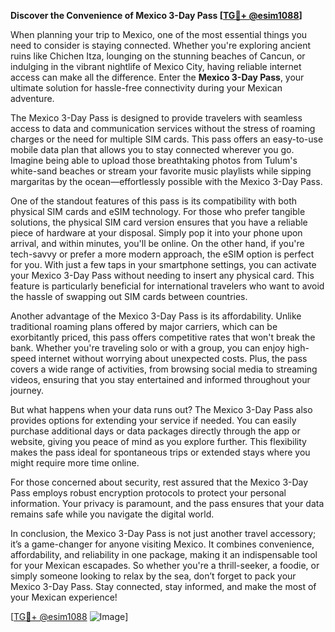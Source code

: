 **Discover the Convenience of Mexico 3-Day Pass [[TG💪+ @esim1088](https://t.me/s/esim1088)]**

When planning your trip to Mexico, one of the most essential things you need to consider is staying connected. Whether you're exploring ancient ruins like Chichen Itza, lounging on the stunning beaches of Cancun, or indulging in the vibrant nightlife of Mexico City, having reliable internet access can make all the difference. Enter the **Mexico 3-Day Pass**, your ultimate solution for hassle-free connectivity during your Mexican adventure.

The Mexico 3-Day Pass is designed to provide travelers with seamless access to data and communication services without the stress of roaming charges or the need for multiple SIM cards. This pass offers an easy-to-use mobile data plan that allows you to stay connected wherever you go. Imagine being able to upload those breathtaking photos from Tulum's white-sand beaches or stream your favorite music playlists while sipping margaritas by the ocean—effortlessly possible with the Mexico 3-Day Pass.

One of the standout features of this pass is its compatibility with both physical SIM cards and eSIM technology. For those who prefer tangible solutions, the physical SIM card version ensures that you have a reliable piece of hardware at your disposal. Simply pop it into your phone upon arrival, and within minutes, you'll be online. On the other hand, if you're tech-savvy or prefer a more modern approach, the eSIM option is perfect for you. With just a few taps in your smartphone settings, you can activate your Mexico 3-Day Pass without needing to insert any physical card. This feature is particularly beneficial for international travelers who want to avoid the hassle of swapping out SIM cards between countries.

Another advantage of the Mexico 3-Day Pass is its affordability. Unlike traditional roaming plans offered by major carriers, which can be exorbitantly priced, this pass offers competitive rates that won't break the bank. Whether you're traveling solo or with a group, you can enjoy high-speed internet without worrying about unexpected costs. Plus, the pass covers a wide range of activities, from browsing social media to streaming videos, ensuring that you stay entertained and informed throughout your journey.

But what happens when your data runs out? The Mexico 3-Day Pass also provides options for extending your service if needed. You can easily purchase additional days or data packages directly through the app or website, giving you peace of mind as you explore further. This flexibility makes the pass ideal for spontaneous trips or extended stays where you might require more time online.

For those concerned about security, rest assured that the Mexico 3-Day Pass employs robust encryption protocols to protect your personal information. Your privacy is paramount, and the pass ensures that your data remains safe while you navigate the digital world.

In conclusion, the Mexico 3-Day Pass is not just another travel accessory; it’s a game-changer for anyone visiting Mexico. It combines convenience, affordability, and reliability in one package, making it an indispensable tool for your Mexican escapades. So whether you're a thrill-seeker, a foodie, or simply someone looking to relax by the sea, don’t forget to pack your Mexico 3-Day Pass. Stay connected, stay informed, and make the most of your Mexican experience!

[[TG💪+ @esim1088](https://t.me/s/esim1088) ![Image](https://i.postimg.cc/Y0z9fWf4/image.png)]